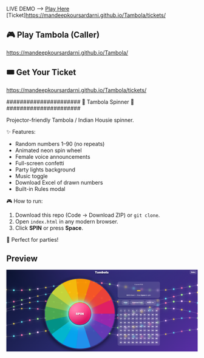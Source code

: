 LIVE DEMO -->   [Play Here](https://mandeepkoursardarni.github.io/Tambola/)       [Ticket]https://mandeepkoursardarni.github.io/Tambola/tickets/

## 🎮 Play Tambola (Caller)
https://mandeepkoursardarni.github.io/Tambola/

## 🎟️ Get Your Ticket
https://mandeepkoursardarni.github.io/Tambola/tickets/

######################
🎉 Tambola Spinner 🎉
######################

Projector-friendly Tambola / Indian Housie spinner.

✨ Features:
- Random numbers 1–90 (no repeats)
- Animated neon spin wheel
- Female voice announcements
- Full-screen confetti
- Party lights background
- Music toggle
- Download Excel of drawn numbers
- Built-in Rules modal

🎮 How to run:
1. Download this repo (Code → Download ZIP) or `git clone`.
2. Open `index.html` in any modern browser.
3. Click **SPIN** or press **Space**.

🎤 Perfect for parties!

## Preview

![Tambola Screenshot](Tambola.png)



